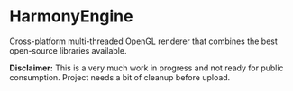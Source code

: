HarmonyEngine
=============

Cross-platform multi-threaded OpenGL renderer that combines the best open-source libraries available.

**Disclaimer:** This is a very much work in progress and not ready for public consumption. Project needs a bit of cleanup before upload.